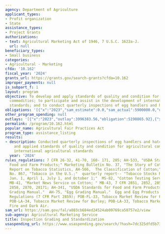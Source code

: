```yaml
---
agency: Department of Agriculture
applicant_types:
- Profit organization
- State
assistance_types:
- Project Grants
authorizations:
- text: Agricultural Marketing Act of 1946, 7 U.S.C. 1622a-J.
  url: null
beneficiary_types:
- Small business
categories:
- Agricultural - Marketing
cfda: '10.162'
fiscal_year: '2024'
grants_url: https://grants.gov/search-grants?cfda=10.162
improper_payments: null
is_subpart_f: 1
layout: program
objective: To develop and apply standards of quality and condition for agricultural
  commodities; to participate and assist in the development of international agricultural
  standards; and to conduct quarterly inspections of egg handlers and hatcheries.
obligations: '[{"x":"2023","sam_estimate":0.0,"sam_actual":5900000.0,"usa_spending_actual":5909500.89},{"x":"2024","sam_estimate":0.0,"sam_actual":500000.0,"usa_spending_actual":-357440.57},{"x":"2025","sam_estimate":0.0,"sam_actual":500000.0,"usa_spending_actual":0.0}]'
other_program_spending: null
outlays: '[{"x":"2023","outlay":3996383.56,"obligation":5190865.92},{"x":"2024","outlay":2623427.79,"obligation":213744.4},{"x":"2025","outlay":0.0,"obligation":0.0}]'
permalink: /program/10.162.html
popular_name: Agricultural Fair Practices Act
program_type: assistance_listing
results:
- description: Conducted quarterly inspections of egg handlers and hatcheries; developed
    and applied standards of quality and condition for agricultural commodities; developed
    international agricultural standards
  year: '2024'
rules_regulations: 7 CFR 26-32, 41-70, 160- 171, 205; AH-533, "USDA Standards for
  Food and Farm Products;" Marketing Bulletin No. 37, "The Story of Cotton;"  "Annual
  Report on Tobacco Statistics, AH-566,  The Classification of Cotton;" Misc. Pub.
  No. 867, "Tobacco in the U.S.;"  quarterly report-- "Tobacco Stocks Reports as of
  Jan. 1, April 1, July 1, and October 1;"  MS-82, "Cotton Testing Service;" AMS-180
  MB-41, "Market News Service on Cotton; " MB-43, 7 CFR 2851, 2852, 2853, 2855, 2856,
  2858, 2870, 28171; AH-341, "USDA Standards for Food and Farm Products." AH-31, "Poultry
  Grading Manual."  AH-75, "Egg Grading Manual."  Egg and Egg Products Inspection
  Regulations (7 CFR Part 2859); POB-FL-33, Tobacco Market Review for Flue-cured;
  POB-LA-34, Tobacco Market Review for Burley; POB-LA-33, Tobacco Market Review for
  Fire and Dark Air.
sam_url: https://sam.gov/fal/a803cb684ed24524ab09769ca50757e2/view
sub-agency: Agricultural Marketing Service
title: Inspection Grading and Standardization
usaspending_url: https://www.usaspending.gov/search/?hash=7dc325dfd5b73ca8cddd66ae00003330
---
```

